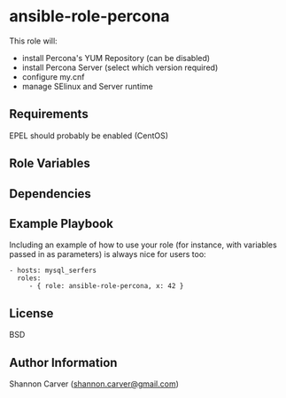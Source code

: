 ansible-role-percona
=========

This role will:
- install Percona's YUM Repository (can be disabled)
- install Percona Server (select which version required)
- configure my.cnf
- manage SElinux and Server runtime

Requirements
------------

EPEL should probably be enabled (CentOS)


Role Variables
--------------


Dependencies
------------


Example Playbook
----------------

Including an example of how to use your role (for instance, with variables passed in as parameters) is always nice for users too:

    - hosts: mysql_serfers
      roles:
         - { role: ansible-role-percona, x: 42 }

License
-------

BSD

Author Information
------------------

Shannon Carver (shannon.carver@gmail.com)
